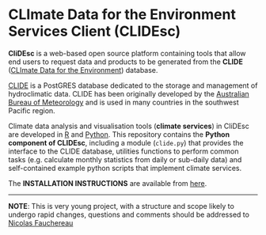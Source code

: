 # CLImate Data for the Environment Services Client (CLIDEsc)

**CliDEsc** is a web-based open source platform containing tools that allow end users to request data and products to be generated from the **CLIDE** ([CLImate Data for the Environment](http://www.bom.gov.au/climate/pacific/about-clide.shtml)) database.

[CLIDE](http://www.bom.gov.au/climate/pacific/about-clide.shtml) is a PostGRES database dedicated to the storage and management of hydroclimatic data. CLIDE has been originally developed by the [Australian Bureau of Meteorology](http://http://www.bom.gov.au/) and is used in many countries in the southwest Pacific region.

Climate data analysis and visualisation tools (**climate services**) in CliDEsc are developed in [R](http://www.r-project.org/) and [Python](www.python.org).
This repository contains the **Python component of CLIDEsc**, including a module (`clide.py`) that provides the interface to the CLIDE database, utilities functions
to perform common tasks (e.g. calculate monthly statistics from daily or sub-daily data) and self-contained example python scripts that implement
climate services.

The **INSTALLATION INSTRUCTIONS** are available from [here](https://github.com/nicolasfauchereau/clidesc/blob/master/INSTALL.md).


---
**NOTE**: This is very young project, with a structure and scope likely to undergo rapid changes, questions and comments should be addressed to [Nicolas Fauchereau](mailto:nicolas.fauchereau@niwa.co.nz)
